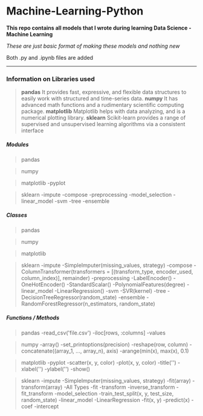 # Machine-Learning-Python

**This repo contains all models that I wrote during learning Data Science - Machine Learning**

*These are just basic format of making these models and nothing new*

Both .py and .ipynb files are added

***

### Information on Libraries used

>**pandas** 				It provides fast, expressive, and flexible data structures to easily work with structured and time-series data.
>**numpy** 				It has advanced math functions and a rudimentary scientific computing package.
>**matplotlib** 			Matplotlib helps with data analyzing, and is a numerical plotting library.
>**sklearn** 			Scikit-learn provides a range of supervised and unsupervised learning algorithms via a consistent interface

##### Modules

>pandas

>numpy

>matplotlib
>	-pyplot

>sklearn
>	-impute
>	-compose
>	-preprocessing
>	-model_selection
>	-linear_model
>	-svm
>	-tree
>	-ensemble

##### Classes

>pandas

>numpy

>matplotlib

>sklearn
>	-impute
>		-SimpleImputer(missing_values, strategy)
>	-compose
>		-ColumnTransformer(transformers = [(transform_type, encoder_used, column_index)], remainder)
>	-preprocessing
>		-LabelEncoder()
>		-OneHotEncoder()
>		-StandardScalar()
>		-PolynomialFeatures(degree)
>	-linear_model
>		-LinearRegression()
>	-svm
>		-SVR(kernel)
>	-tree
>		-DecisionTreeRegressor(random_state)
>	-ensemble
>		-RandomForestRegressor(n_estimators, random_state)

##### Functions / Methods

>pandas
>	-read_csv('file.csv')
>	-iloc[rows, :columns]
>	-values

>numpy
>	-array()
>	-set_printoptions(precision)
>	-reshape(row, column)
>	-concatenate((array_1, ..., array_n), axis)
>	-arange(min(x), max(x), 0.1)

>matplotlib
>	-pyplot
>		-scatter(x, y, color)
>		-plot(x, y, color)
>		-title('')
>		-xlabel('')
>		-ylabel('')
>		-show()

>sklearn
>	-impute
>		-SimpleImputer(missing_values, strategy)
>			-fit(array)
>			-transform(array)
>	-All Types
>		-fit
>		-transform
>		-inverse_transform
>		-fit_transform
>	-model_selection
>		-train_test_split(x, y, test_size, random_state)
>	-linear_model
>		-LinearRegression
>			-fit(x, y)
>			-predict(x)
>			-coef
>			-intercept